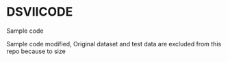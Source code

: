 # DSVIICODE
Sample code 

Sample code modified, Original dataset and test data are excluded from this repo because to size
